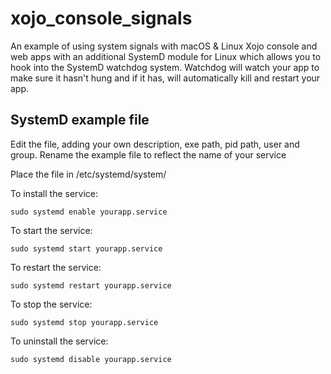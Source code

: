 # xojo_console_signals
An example of using system signals with macOS & Linux Xojo console and web apps with an additional SystemD module for Linux which allows you to hook into the SystemD watchdog system. Watchdog will watch your app to make sure it hasn't hung and if it has, will automatically kill and restart your app.

## SystemD example file

Edit the file, adding your own description, exe path, pid path, user and group. Rename the example file to reflect the name of your service

Place the file in /etc/systemd/system/

To install the service: 

```
sudo systemd enable yourapp.service
```

To start the service: 

```
sudo systemd start yourapp.service
```

To restart the service: 

```
sudo systemd restart yourapp.service
```

To stop the service: 

```
sudo systemd stop yourapp.service
```

To uninstall the service: 

```
sudo systemd disable yourapp.service
```

